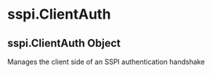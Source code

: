 # sspi.ClientAuth

## sspi.ClientAuth Object

Manages the client side of an SSPI authentication handshake